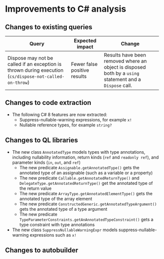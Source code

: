 # Improvements to C# analysis

## Changes to existing queries

| **Query**                    | **Expected impact**    | **Change**                        |
|------------------------------|------------------------|-----------------------------------|
| Dispose may not be called if an exception is thrown during execution (`cs/dispose-not-called-on-throw`) | Fewer false positive results | Results have been removed where an object is disposed both by a `using` statement and a `Dispose` call. |

## Changes to code extraction

* The following C# 8 features are now extracted:
  - Suppress-nullable-warning expressions, for example `x!`
  - Nullable reference types, for example `string?`

## Changes to QL libraries

* The new class `AnnotatedType` models types with type annotations, including nullability information, return kinds (`ref` and `readonly ref`), and parameter kinds (`in`, `out`, and `ref`)
  - The new predicate `Assignable.getAnnotatedType()` gets the annotated type of an assignable (such as a variable or a property)
  - The new predicate `Callable.getAnnotatedReturnType()` and `DelegateType.getAnnotatedReturnType()` get the annotated type of the return value
  - The new predicate `ArrayType.getAnnotatedElementType()` gets the annotated type of the array element
  - The new predicate `ConstructedGeneric.getAnnotatedTypeArgument()` gets the annotated type of a type argument
  - The new predicate `TypeParameterConstraints.getAnAnnotatedTypeConstraint()` gets a type constraint with type annotations
* The new class `SuppressNullableWarningExpr` models suppress-nullable-warning expressions such as `x!`

## Changes to autobuilder
